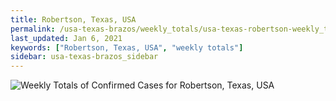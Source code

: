 ```yaml
---
title: Robertson, Texas, USA
permalink: /usa-texas-brazos/weekly_totals/usa-texas-robertson-weekly_totals.html
last_updated: Jan 6, 2021
keywords: ["Robertson, Texas, USA", "weekly totals"]
sidebar: usa-texas-brazos_sidebar
---
```


![Weekly Totals of Confirmed Cases for Robertson, Texas, USA](/covid_tracker/images/graphs/usa-texas-robertson-weekly_totals_graph.png)
